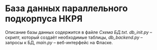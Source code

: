 # База данных параллельного подкорпуса НКРЯ

Описание базы данных содержится в файле *Схема БД.txt*. *db_init.py* – скрипт, который создаёт необходимые таблицы, *db_backend.py* – запросы к БД, *main.py* – веб-интерфейс на Фласке.
